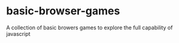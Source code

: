 # basic-browser-games
A collection of basic browers games to explore the full capability of javascript
